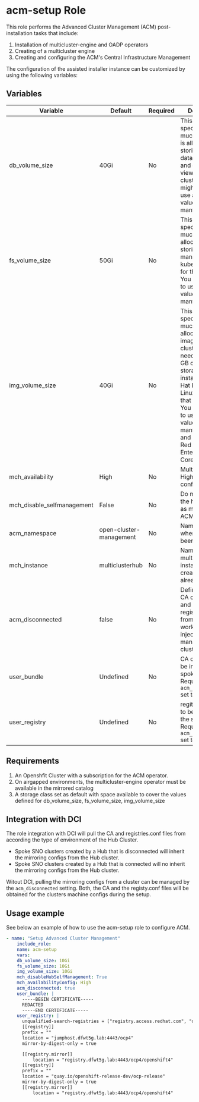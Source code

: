 # acm-setup Role

This role performs the Advanced Cluster Management (ACM) post-installation tasks that include:
1. Installation of multicluster-engine and OADP operators
1. Creating of a multicluster engine
1. Creating and configuring the ACM's Central Infrastructure Management

The configuration of the assisted installer instance can be customized by using the following variables:

## Variables

| Variable                           | Default                       | Required    | Description                                   |
| ---------------------------------- | ----------------------------- | ----------- | ----------------------------------------------|
|db_volume_size                      |40Gi                           |No           | This value specifies how much storage is is allocated for storing files like database tables and database views for the clusters. You might need to use a higher value if there are many clusters|
|fs_volume_size                      |50Gi                           |No           | This value specifies how much storage is allocated for storing logs, manifests, and kubeconfig files for the clusters. You might need to use a higher value if there are many clusters|
|img_volume_size                     |40Gi                           |No           | This value specifies how much storage is allocated for the images of the clusters. You need to allow 1 GB of image storage for each instance of Red Hat Enterprise Linux CoreOS that is running. You might need to use a higher value if there are many clusters and instances of Red Hat Enterprise Linux CoreOS|
|mch_availability                    |High                           |No           |Multicluster hub High Availavility configuration                |
|mch_disable_selfmanagement          |False                          |No           |Do not import the hub cluster as managed in ACM                            |
|acm_namespace                       |open-cluster-management        |No           |Namespace where ACM has been installed                          |
|mch_instance                        |multiclusterhub                |No           |Name of the multiclusterhub instance to be created (fail if already exists) |
|acm_disconnected                    |false                          |No           |Defines if the the CA certificate and registries.conf from the Hub workers will be injected to the managed clusters |
|user_bundle                         |Undefined                      |No           |CA certificate to be injected to spoke nodes. Requires `acm_disconnected` set to true |
|user_registry                       |Undefined                      |No           |regitries.conf file to be injected to the spoke nodes. Requires `acm_disconnected` set to true                |


## Requirements
1. An Openshfit Cluster with a subscription for the ACM operator.
1. On airgapped environments, the multicluster-engine operator must be available in the mirrored catalog
1. A storage class set as default with space available to cover the values defined for db_volume_size, fs_volume_size, img_volume_size

## Integration with DCI

The role integration with DCI will pull the CA and registries.conf files from according the type of environment of the Hub Cluster.

- Spoke SNO clusters created by a Hub that is disconnected will inherit the mirroring configs from the Hub cluster.
- Spoke SNO clusters created by a Hub that is connected will no inherit the mirroring configs from the Hub cluster.

Witout DCI, pulling the mirroring configs from a cluster can be managed by the `acm_disconnected` setting. Both, the CA and the registy.conf files will be obtained for the clusters machine configs during the setup.

## Usage example

See below an example of how to use the acm-setup role to configure ACM.

```yaml
- name: "Setup Advanced Cluster Management"
    include_role:
    name: acm-setup
    vars:
    db_volume_size: 10Gi
    fs_volume_size: 10Gi
    img_volume_size: 10Gi
    mch_disableHubSelfManagement: True
    mch_availabilityConfig: High
    acm_disconnected: true
    user_bundle: |
      -----BEGIN CERTIFICATE-----
      REDACTED
      -----END CERTIFICATE-----
    user_registry: |
      unqualified-search-registries = ["registry.access.redhat.com", "docker.io"]
      [[registry]]
      prefix = ""
      location = "jumphost.dfwt5g.lab:4443/ocp4"
      mirror-by-digest-only = true

      [[registry.mirror]]
          location = "registry.dfwt5g.lab:4443/ocp4/openshift4"
      [[registry]]
      prefix = ""
      location = "quay.io/openshift-release-dev/ocp-release"
      mirror-by-digest-only = true
      [[registry.mirror]]
          location = "registry.dfwt5g.lab:4443/ocp4/openshift4"
```

